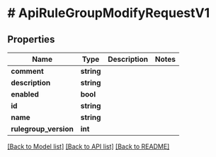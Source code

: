 # # ApiRuleGroupModifyRequestV1

## Properties

Name | Type | Description | Notes
------------ | ------------- | ------------- | -------------
**comment** | **string** |  |
**description** | **string** |  |
**enabled** | **bool** |  |
**id** | **string** |  |
**name** | **string** |  |
**rulegroup_version** | **int** |  |

[[Back to Model list]](../../README.md#models) [[Back to API list]](../../README.md#endpoints) [[Back to README]](../../README.md)
